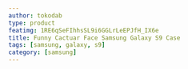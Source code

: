 ```yaml
---
author: tokodab
type: product
featimg: 1RE6qSeFIhhsSL9i6GGLrLeEPJfH_IX6e
title: Funny Cactuar Face Samsung Galaxy S9 Case
tags: [samsung, galaxy, s9]
category: [samsung]
---
```

